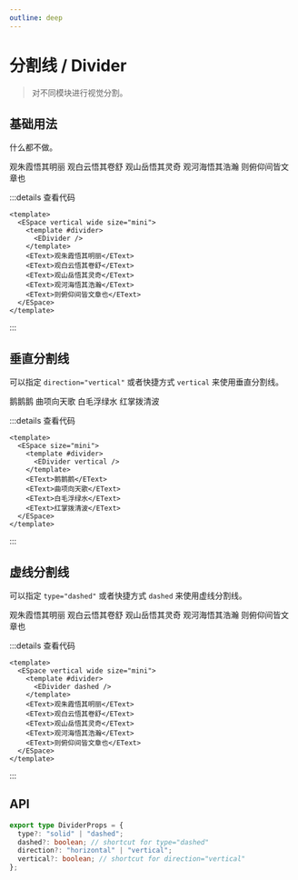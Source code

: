 ```yaml
---
outline: deep
---
```


# 分割线 / Divider

> 对不同模块进行视觉分割。

## 基础用法

什么都不做。

<script setup lang="ts">
  import EDivider from "@eden-design/components/EDivider.vue"
  import ESpace from "@eden-design/components/ESpace.vue"
  import EText from "@eden-design/components/typography/EText.vue"
</script>

<ESpace align="stretch" padding="10" size="small" class="rounded-md border-1 border-solid border-[var(--arona-blue-6)]">
  <ESpace vertical wide size="mini">
    <template #divider>
      <EDivider />
    </template>
    <EText>观朱霞悟其明丽</EText>
    <EText>观白云悟其卷舒</EText>
    <EText>观山岳悟其灵奇</EText>
    <EText>观河海悟其浩瀚</EText>
    <EText>则俯仰间皆文章也</EText>
  </ESpace>
</ESpace>

:::details 查看代码

```vue
<template>
  <ESpace vertical wide size="mini">
    <template #divider>
      <EDivider />
    </template>
    <EText>观朱霞悟其明丽</EText>
    <EText>观白云悟其卷舒</EText>
    <EText>观山岳悟其灵奇</EText>
    <EText>观河海悟其浩瀚</EText>
    <EText>则俯仰间皆文章也</EText>
  </ESpace>
</template>
```

:::

## 垂直分割线

可以指定 `direction="vertical"` 或者快捷方式 `vertical` 来使用垂直分割线。

<ESpace align="stretch" padding="10" size="small" class="rounded-md border-1 border-solid border-[var(--arona-blue-6)]">
  <ESpace size="mini">
    <template #divider>
      <EDivider vertical />
    </template>
    <EText>鹅鹅鹅</EText>
    <EText>曲项向天歌</EText>
    <EText>白毛浮绿水</EText>
    <EText>红掌拨清波</EText>
  </ESpace>
</ESpace>

:::details 查看代码

```vue
<template>
  <ESpace size="mini">
    <template #divider>
      <EDivider vertical />
    </template>
    <EText>鹅鹅鹅</EText>
    <EText>曲项向天歌</EText>
    <EText>白毛浮绿水</EText>
    <EText>红掌拨清波</EText>
  </ESpace>
</template>
```

:::

## 虚线分割线

可以指定 `type="dashed"` 或者快捷方式 `dashed` 来使用虚线分割线。

<ESpace align="stretch" padding="10" size="small" class="rounded-md border-1 border-solid border-[var(--arona-blue-6)]">
  <ESpace vertical wide size="mini">
    <template #divider>
      <EDivider dashed />
    </template>
    <EText>观朱霞悟其明丽</EText>
    <EText>观白云悟其卷舒</EText>
    <EText>观山岳悟其灵奇</EText>
    <EText>观河海悟其浩瀚</EText>
    <EText>则俯仰间皆文章也</EText>
  </ESpace>
</ESpace>

:::details 查看代码

```vue
<template>
  <ESpace vertical wide size="mini">
    <template #divider>
      <EDivider dashed />
    </template>
    <EText>观朱霞悟其明丽</EText>
    <EText>观白云悟其卷舒</EText>
    <EText>观山岳悟其灵奇</EText>
    <EText>观河海悟其浩瀚</EText>
    <EText>则俯仰间皆文章也</EText>
  </ESpace>
</template>
```

:::

## API

```ts
export type DividerProps = {
  type?: "solid" | "dashed";
  dashed?: boolean; // shortcut for type="dashed"
  direction?: "horizontal" | "vertical";
  vertical?: boolean; // shortcut for direction="vertical"
};
```
